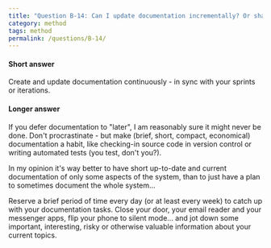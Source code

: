 ```yaml
---
title: "Question B-14: Can I update documentation incrementally? Or shall I document after the implementation is finished?"
category: method
tags: method
permalink: /questions/B-14/
---
```




#### Short answer

Create and update documentation continuously - in sync with your sprints
or iterations.



#### Longer answer

If you defer documentation to "later", I am reasonably sure it might never
be done. Don't procrastinate - but make (brief, short, compact, economical)
documentation a habit, like checking-in source code in version control
or writing automated tests (you test, don't you?).

  In my opinion it's way better to have short up-to-date and current
  documentation of only some aspects of the system, than to just have a plan
  to sometimes document the whole system...

  Reserve a brief period of time every day (or at least every week)
  to catch up with your documentation tasks. Close your door, your
  email reader and your messenger apps, flip your phone to silent mode... and
  jot down some important, interesting, risky or otherwise valuable information
  about your current topics.
